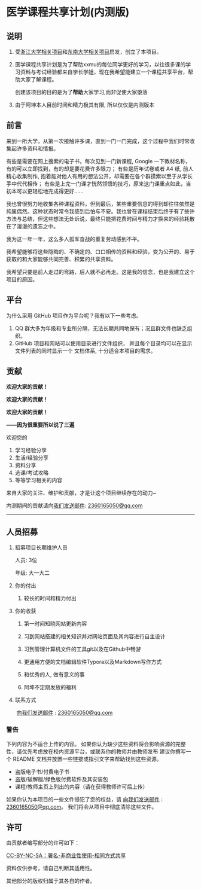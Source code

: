 # 医学课程共享计划(内测版)

## 说明

1. 受[浙江大学相关项目](https://github.com/QSCTech/zju-icicles)和[东南大学相关项目](https://github.com/zjdx1998/seucourseshare)启发，创立了本项目。

2. 医学课程共享计划是为了帮助xxmu的每位同学更好的学习，以往很多课的学习资料与考试经验都来自学长学姐，现在我希望能建立一个课程共享平台，帮助大家了解课程。

   创建该项目的目的是为了**帮助**大家学习,而非促使大家堕落

3. 由于阿坤本人目前时间和精力极其有限, 所以仅仅是内测版本

## 前言

来到一所大学，从第一次接触许多课，直到一门一门完成，这个过程中我们时常收集起许多资料和情报。

有些是需要在网上搜索的电子书，每次见到一门新课程, Google 一下教材名称，有的可以立即找到，有的却是要花费许多眼力；
有些是历年试卷或者 A4 纸, 前人精心收集制作, 抱着能对他人有用的想法公开，却需要在各个群摸索以至于从学长手中代代相传；
有些是上完一门课才恍然领悟的技巧，原来这门课重点如此，当初本可以更轻松地完成得更好……

我也曾很努力地收集各种课程资料，但到最后，某些重要信息的得到却往往依然是纯属偶然。
​这种状态时常令我感到后怕与不安。
​我也曾在课程结束后终于有了些许方法与总结，但这些想法无处诉说，
​最终只能把花费时间与精力才换来的经验耗散在了漫漫的遗忘之中。

我为这一年一年，这么多人孤军奋战的重复劳动感到不平。

我希望能够将这些隐晦的、不确定的、口口相传的资料和经验，变为公开的、易于获取的和大家能够共同完善、积累的共享资料。

我希望只要是前人走过的弯路，后人就不必再走。这是我的信念，也是我建立这个项目的原因。

## 平台

为什么采用 GitHub 项目作为平台呢？我有以下一些考虑。

1. QQ 群大多为年级和专业所分隔，无法长期共同地保有；况且群文件也缺乏组织。
2. GitHub 项目和网站可以使用目录进行文件组织，
   并且每个目录均可以在显示文件列表的同时显示一个 文档体系, 十分适合本项目的需求。

## 贡献

**欢迎大家的贡献！**

**欢迎大家的贡献！**

**欢迎大家的贡献！**

**——因为很重要所以说了三遍**

欢迎您的

1. 学习经验分享
2. 生活/经验分享
3. 资料分享
4. 选课/考试攻略
5. 等等学习相关的内容

来自大家的关注、维护和贡献，才是让这个项目继续存在的动力~

内测期间的贡献请向[我们发送邮件](mailto:2360165050@qq.com): 2360165050@qq.com

****

## 人员招募

1. 招募项目长期维护人员

   人员: 3位

   年级: 大一大二

2. 你的付出

   1. 较长的时间和精力付出

3. 你的收获

   1. 第一时间知晓网站更新内容

   1. 习到网站搭建的相关知识并对网站页面及其内容进行自主设计
   2. 习到管理计算机文件的工具git以及在Github中畅游
   3. 更通用方便的文档编辑软件Typora以及Markdown写作方式
   4. 和优秀的人, 做有意义的事
   5. 阿坤不定期发放的福利

4. 联系方式

   ​	[向我们发送邮件](mailto:2360165050@qq.com) : 2360165050@qq.com

### 警告

下列内容为不适合上传的内容。
如果你认为缺少这些资料将会影响资源的完整性，请优先考虑放在校内资源平台，或联系你的教师并由教师发布
建议你撰写一个 README 文档并放置一些链接或指引文字来帮助找到这些资源。

- 盗版电子书/付费电子书
- 盗版/破解版/绿色版付费软件及其安装包
- 课程/教师主页上列出的内容（请在获得教师许可后上传）

如果你认为本项目的一些文件侵犯了您的权益，请 [向我们发送邮件](mailto:2360165050@qq.com) : 2360165050@qq.com。
我们将会从项目中彻底清除这些文件。

## 许可

由贡献者编写部分的许可如下：

[CC-BY-NC-SA：署名-非商业性使用-相同方式共享](https://creativecommons.org/licenses/by-nc-sa/4.0/deed.zh)

资料仅供参考，请自己判断其适用性。

其他部分的版权归属于其各自的作者。